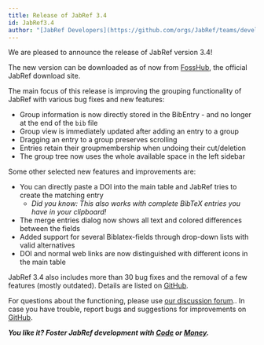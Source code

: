 ```yaml
---
title: Release of JabRef 3.4
id: JabRef3.4
author: "[JabRef Developers](https://github.com/orgs/JabRef/teams/developers)"
---
```


We are pleased to announce the release of JabRef version 3.4!

The new version can be downloaded as of now from [FossHub](http://www.fosshub.com/JabRef.html), the official JabRef download site.

The main focus of this release is improving the grouping functionality of JabRef with various bug fixes and new features: 

 * Group information is now directly stored in the BibEntry - and no longer at the end of the `bib` file
 * Group view is immediately updated after adding an entry to a group
 * Dragging an entry to a group preserves scrolling
 * Entries retain their groupmembership when undoing their cut/deletion
 * The group tree now uses the whole available space in the left sidebar

Some other selected new features and improvements are:

 * You can directly paste a DOI into the main table and JabRef tries to create the matching entry
 	* *Did you know: This also works with complete BibTeX entries you have in your clipboard!*
 * The merge entries dialog now shows all text and colored differences between the fields
 * Added support for several Biblatex-fields through drop-down lists with valid alternatives
 * DOI and normal web links are now distinguished with different icons in the main table

JabRef 3.4 also includes more than 30 bug fixes and the removal of a few features (mostly outdated).
Details are listed on [GitHub](https://github.com/JabRef/jabref/blob/v3.4/CHANGELOG.md).

For questions about the functioning, please use [our discussion forum](http://discourse.jabref.org/)..
In case you have trouble, report bugs and suggestions for improvements on [GitHub](https://github.com/JabRef/jabref/issues).

_**You like it? Foster JabRef development with [Code](https://github.com/JabRef/jabref/blob/master/CONTRIBUTING.md) or [Money](https://github.com/JabRef/jabref/wiki/Donations).**_
